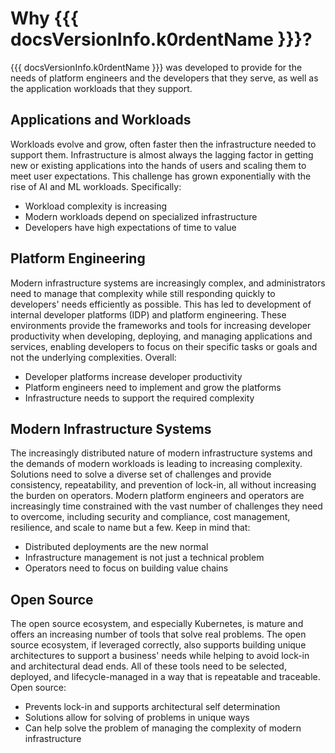 # Why {{{ docsVersionInfo.k0rdentName }}}?

{{{ docsVersionInfo.k0rdentName }}} was developed to provide for the needs of platform engineers and the developers that they serve, as well as the application workloads that they support. 

## Applications and Workloads

Workloads evolve and grow, often faster then the infrastructure needed to support them. Infrastructure is almost always the lagging factor in getting new or existing applications into the hands of users and scaling them to meet user expectations. This challenge has grown exponentially with the rise of AI and ML workloads. Specifically:

* Workload complexity is increasing
* Modern workloads depend on specialized infrastructure
* Developers have high expectations of time to value

## Platform Engineering

Modern infrastructure systems are increasingly complex, and administrators need to manage that complexity while still responding quickly to developers' needs efficiently as possible. This has led to development of internal developer platforms (IDP) and platform engineering. These environments provide the frameworks and tools for increasing developer productivity when developing, deploying, and managing applications and services, enabling developers to focus on their specific tasks or goals and not the underlying complexities. Overall:

* Developer platforms increase developer productivity
* Platform engineers need to implement and grow the platforms
* Infrastructure needs to support the required complexity

## Modern Infrastructure Systems

The increasingly distributed nature of modern infrastructure systems and the demands of modern workloads is leading to increasing complexity. Solutions need to solve a diverse set of challenges and provide consistency, repeatability, and prevention of lock-in, all without increasing the burden on operators. Modern platform engineers and operators are increasingly time constrained with the vast number of challenges they need to overcome, including security and compliance, cost management, resilience, and scale to name but a few. Keep in mind that:

* Distributed deployments are the new normal
* Infrastructure management is not just a technical problem
* Operators need to focus on building value chains

## Open Source

The open source ecosystem, and especially Kubernetes, is mature and offers an increasing number of tools that solve real problems. The open source ecosystem, if leveraged correctly, also supports building unique architectures to support a business' needs while helping to avoid lock-in and architectural dead ends. All of these tools need to be selected, deployed, and lifecycle-managed in a way that is repeatable and traceable. Open source:

* Prevents lock-in and supports architectural self determination
* Solutions allow for solving of problems in unique ways
* Can help solve the problem of managing the complexity of modern infrastructure
